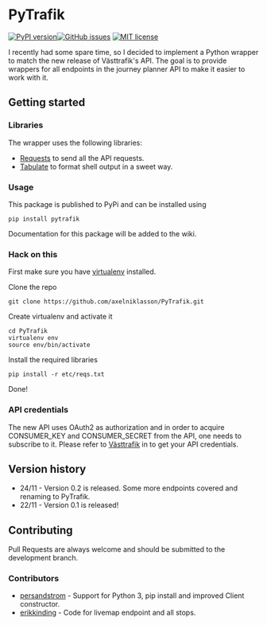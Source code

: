 # PyTrafik
[![PyPI version](https://badge.fury.io/py/pytrafik.svg)](https://badge.fury.io/py/pytrafik)[![GitHub issues](https://img.shields.io/github/issues/axelniklasson/PyTrafik.svg)](https://github.com/axelniklasson/PyTrafik/issues)
[![MIT license](http://img.shields.io/badge/license-MIT-brightgreen.svg)](http://opensource.org/licenses/MIT)

I recently had some spare time, so I decided to implement a Python wrapper to match the new release of Västtrafik's API. The goal is to provide wrappers for all endpoints in the journey planner API to make it easier to work with it.

## Getting started
### Libraries
The wrapper uses the following libraries:
* [Requests](http://docs.python-requests.org/en/latest/) to send all the API requests.
* [Tabulate](https://pypi.python.org/pypi/tabulate) to format shell output in a sweet way.

### Usage
This package is published to PyPi and can be installed using
```
pip install pytrafik
```
Documentation for this package will be added to the wiki.

### Hack on this
First make sure you have [virtualenv](https://virtualenv.readthedocs.org/en/latest/) installed.

Clone the repo
```
git clone https://github.com/axelniklasson/PyTrafik.git
```
Create virtualenv and activate it
```
cd PyTrafik
virtualenv env
source env/bin/activate
```
Install the required libraries
```
pip install -r etc/reqs.txt
```
Done!

### API credentials
The new API uses OAuth2 as authorization and in order to acquire CONSUMER_KEY and CONSUMER_SECRET from the API, one needs to subscribe to it. Please refer to [Västtrafik](https://labs.vasttrafik.se) in to get your API credentials.

## Version history
* 24/11 - Version 0.2 is released. Some more endpoints covered and renaming to PyTrafik.
* 22/11 - Version 0.1 is released!

## Contributing
Pull Requests are always welcome and should be submitted to the development branch.

### Contributors
* [persandstrom](https://github.com/persandstrom) - Support for Python 3, pip install and improved Client constructor.
* [erikkinding](https://github.com/erikkinding) - Code for livemap endpoint and all stops.
